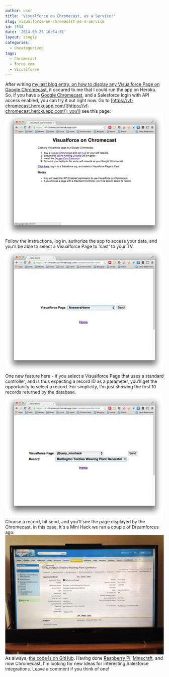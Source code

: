 ```yaml
---
author: user
title: 'Visualforce on Chromecast, as a Service!'
slug: visualforce-on-chromecast-as-a-service
id: 1534
date: '2014-03-25 16:54:31'
layout: single
categories:
  - Uncategorized
tags:
  - Chromecast
  - force.com
  - Visualforce
---
```


After writing [my last blog entry, on how to display any Visualforce Page on Google Chromecast](display-any-visualforce-page-on-google-chromecast), it occured to me that I could run the app on Heroku. So, if you have a [Google Chromecast](http://www.google.com/chromecast), and a Salesforce login with API access enabled, you can try it out right now. Go to [https://vf-chromecast.herokuapp.com/](https://vf-chromecast.herokuapp.com/); you'll see this page: ![Visualforce on Chromecast](images/Screen-Shot-2014-03-25-at-4.30.42-PM-1024x793.png) Follow the instructions, log in, authorize the app to access your data, and you'll be able to select a Visualforce Page to 'cast' to your TV. [![Select a Visualforce Page](images/Screen-Shot-2014-03-25-at-4.32.32-PM-1024x793.png)](images/Screen-Shot-2014-03-25-at-4.32.32-PM.png) One new feature here - if you select a Visualforce Page that uses a standard controller, and is thus expecting a record ID as a parameter, you'll get the opportunity to select a record. For simplicity, I'm just showing the first 10 records returned by the database. [![Select a Record](images/Screen-Shot-2014-03-25-at-4.33.38-PM-1024x793.png)](images/Screen-Shot-2014-03-25-at-4.33.38-PM.png) Choose a record, hit send, and you'll see the page displayed by the Chromecast, in this case, it's a Mini Hack we ran a couple of Dreamforces ago: [![Success](images/IMG_1651-1024x768.jpg)](images/IMG_1651.jpg) As always, [the code is on GitHub](https://github.com/metadaddy-sfdc/CastDemo). Having done [Raspberry Pi](http://blogs.developerforce.com/developer-relations/2013/03/controlling-physical-devices-via-approval-processes-in-force-com.html), [Minecraft](http://blogs.developerforce.com/developer-relations/2014/01/visualizing-salesforce-data-in-minecraft.html), and now Chromecast, I'm looking for new ideas for interesting Salesforce integrations. Leave a comment if you think of one!